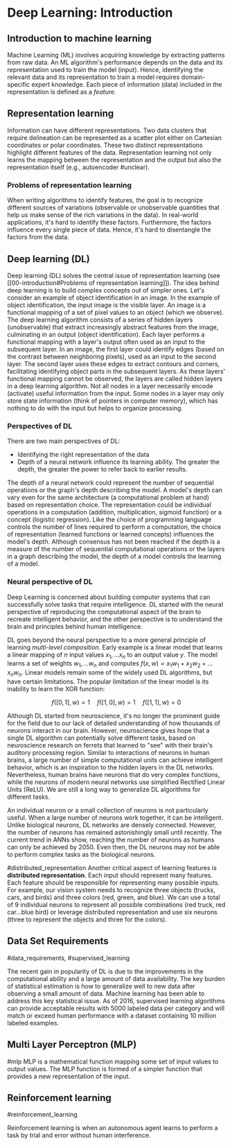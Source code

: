 # Deep Learning: Introduction
## Introduction to machine learning
Machine Learning (ML) involves acquiring knowledge by extracting patterns from raw data. An ML algorithm's performance depends on the data and its representation used to train the model (input). Hence, identifying the relevant data and its representation to train a model requires domain-specific expert knowledge. Each piece of information (data) included in the representation is defined as a _feature_.

## Representation learning 
Information can have different representations. Two data clusters that require delineation can be represented as a scatter plot either on Cartesian coordinates or polar coordinates. These two distinct representations highlight different features of the data. Representation learning not only learns the mapping between the representation and the output but also the representation itself (e.g., autoencoder #unclear). 

### Problems of representation learning
When writing algorithms to identify features, the goal is to recognize different sources of variations (observable or unobservable quantities that help us make sense of the rich variations in the data). In real-world applications, it's hard to identify these factors. Furthermore, the factors influence every single piece of data. Hence, it's hard to disentangle the factors from the data. 

## Deep learning (DL)
Deep learning (DL) solves the central issue of representation learning  (see [[00-introduction#Problems of representation learning]]). The idea behind deep learning is to build complex concepts out of simpler ones. Let's consider an example of object identification in an image. In the example of object identification, the input image is the visible layer. An image is a functional mapping of a set of pixel values to an object (which we observe). The deep learning algorithm consists of a series of hidden layers (unobservable) that extract increasingly abstract features from the image, culminating in an output (object identification). Each layer performs a functional mapping with a layer's output often used as an input to the subsequent layer. In an image, the first layer could identify edges (based on the contrast between neighboring pixels), used as an input to the second layer. The second layer uses these edges to extract contours and corners, facilitating identifying object parts in the subsequent layers. As these layers' functional mapping cannot be observed, the layers are called hidden layers in a deep learning algorithm. Not all nodes in a layer necessarily encode (activate) useful information from the input. Some nodes in a layer may only store state information (think of pointers in computer memory), which has nothing to do with the input but helps to organize processing. 


### Perspectives of DL
There are two main perspectives of DL:
- Identifying the right representation of the data
- Depth of a neural network influence its learning ability. The greater the depth, the greater the power to refer back to earlier results. 

The depth of a neural network could represent the number of sequential operations or the graph's depth describing the model. A model's depth can vary even for the same architecture (a computational problem at hand) based on representation choice. The representation could be individual operations in a computation (addition, multiplication, sigmoid function) or a concept (logistic regression). Like the choice of programming language controls the number of lines required to perform a computation, the choice of representation (learned functions or learned concepts) influences the model's depth. Although consensus has not been reached if the depth is a measure of the number of sequential computational operations or the layers in a graph describing the model, the depth of a model controls the learning of a model. 

### Neural perspective of DL

Deep Learning is concerned about building computer systems that can successfully solve tasks that require intelligence. DL started with the neural perspective of reproducing the computational aspect of the brain to recreate intelligent behavior, and the other perspective is to understand the brain and principles behind human intelligence. 

DL goes beyond the neural perspective to a more general principle of learning _multi-level composition_. Early example is a linear model that learns a linear mapping of $n$ input values $x_1, \dots x_n$ to an output value $y$. The model learns a set of weights $w_1, \dots w_n$ and computes $f(x, w) = x_1 w_1 + x_2 w_2 + \dots x_n w_n$. Linear models remain some of the widely used DL algorithms, but have certain limitations. The popular limitation of the linear model is its inability to learn the XOR function:

$$
f([0, 1], w) = 1 \quad f([1, 0], w) = 1 \quad f([1, 1], w) = 0
$$

Although DL started from neuroscience, it's no longer the prominent guide for the field due to our lack of detailed understanding of how thousands of neurons interact in our brain. However, neuroscience gives hope that a single DL algorithm can potentially solve different tasks, based on neuroscience research on ferrets that learned to "see" with their brain's auditory processing region. Similar to interactions of neurons in human brains, a large number of simple computational units can achieve intelligent behavior, which is an inspiration to the hidden layers in the DL networks. Nevertheless, human brains have neurons that do very complex functions, while the neurons of modern neural networks use simplified Rectified Linear Units (ReLU). We are still a long way to generalize DL algorithms for different tasks. 

An individual neuron or a small collection of neurons is not particularly useful. When a large number of neurons work together, it can be intelligent. Unlike biological neurons, DL networks are densely connected. However, the number of neurons has remained astonishingly small until recently. The current trend in ANNs show, reaching the number of neurons as humans can only be achieved by 2050. Even then, the DL neurons may not be able to perform complex tasks as the biological neurons.

#distributed_representation
Another critical aspect of learning features is **distributed representation**. Each input should represent many features. Each feature should be responsible for representing many possible inputs. For example, our vision system needs to recognize three objects (trucks, cars, and birds) and three colors (red, green, and blue). We can use a total of 9 individual neurons to represent all possible combinations (red truck, red car...blue bird) or leverage distributed representation and use six neurons (three to represent the objects and three for the colors). 

## Data Set Requirements 
#data_requirements, #supervised_learning

The recent gain in popularity of DL is due to the improvements in the computational ability and a large amount of data availability. The key burden of statistical estimation is how to generalize well to new data after observing a small amount of data. Machine learning has been able to address this key statistical issue. As of 2016, supervised learning algorithms can provide acceptable results with 5000 labeled data per category and will match or exceed human performance with a dataset containing 10 million labeled examples.

## Multi Layer Perceptron (MLP) 
#mlp
MLP is a mathematical function mapping some set of input values to output values. The MLP function is formed of a simpler function that provides a new representation of the input. 

## Reinforcement learning
#reinforcement_learning

Reinforcement learning is when an autonomous agent learns to perform a task by trial and error without human interference.